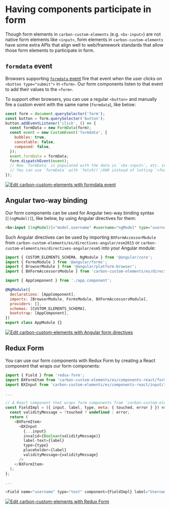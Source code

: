 # Having components participate in form

Though form elements in `carbon-custom-elements` (e.g. `<bx-input>`) are not native form elements like `<input>`, form elements in `carbon-custom-elements` have some extra APIs that align well to web/framework standards that allow those form elements to participate in form.

## `formdata` event

Browsers supporting [`formdata` event](https://docs.google.com/document/d/1JO8puctCSpW-ZYGU8lF-h4FWRIDQNDVexzHoOQ2iQmY/edit#heading=h.je8c7y5qpgki) fire that event when the user clicks on `<button type="submit">` in `<form>`. Our form components listen to that event to add their values to the `<form>`.

To support other browsers, you can use a regular `<button>` and manually fire a custom event with the same name (`formdata`), like below:

```javascript
const form = document.querySelector('form');
const button = form.querySelector('button');
button.addEventListener('click', () => {
  const formData = new FormData(form);
  const event = new CustomEvent('formdata', {
    bubbles: true,
    cancelable: false,
    composed: false,
  });
  event.formData = formData;
  form.dispatchEvent(event);
  // Now `formData` is populated with the data in `<bx-input>`, etc. in the `<form>`.
  // You can use `formData` with `fetch()`/XHR instead of letting `<form>` submit the data
});
```

[![Edit carbon-custom-elements with formdata event](https://codesandbox.io/static/img/play-codesandbox.svg)](https://codesandbox.io/s/github/carbon-design-system/carbon-custom-elements/tree/master/examples/codesandbox/form/basic)

## Angular two-way binding

Our form components can be used for Angular two-way binding syntax (`[(ngModel)]`), like below, by using Angular directives for them:

```html
<bx-input [(ngModel)]="model.username" #username="ngModel" type="username" name="username"></bx-input>
```

Such Angular directives can be used by importing `BXFormAccessorModule` from `carbon-custom-elements/es/directives-angular/esm2015` or `carbon-custom-elements/es/directives-angular/esm5` into your Angular module:

```javascript
import { CUSTOM_ELEMENTS_SCHEMA, NgModule } from '@angular/core';
import { FormsModule } from '@angular/forms';
import { BrowserModule } from '@angular/platform-browser';
import { BXFormAccessorsModule } from 'carbon-custom-elements/es/directives-angular/esm2015';

import { AppComponent } from './app.component';

@NgModule({
  declarations: [AppComponent],
  imports: [BrowserModule, FormsModule, BXFormAccessorsModule],
  providers: [],
  schemas: [CUSTOM_ELEMENTS_SCHEMA],
  bootstrap: [AppComponent],
})
export class AppModule {}
```

[![Edit carbon-custom-elements with Angular form directives](https://codesandbox.io/static/img/play-codesandbox.svg)](https://codesandbox.io/s/github/carbon-design-system/carbon-custom-elements/tree/master/examples/codesandbox/form/angular)

## Redux Form

You can use our form components with Redux Form by creating a React component that wraps our form components:

```javascript
import { Field } from 'redux-form';
import BXFormItem from 'carbon-custom-elements/es/components-react/form/form-item';
import BXInput from 'carbon-custom-elements/es/components-react/input/input';

...

// A React component that wraps form components from `carbon-custom-elements`
const FieldImpl = ({ input, label, type, meta: { touched, error } }) => {
  const validityMessage = !touched ? undefined : error;
  return (
    <BXFormItem>
      <BXInput
        {...input}
        invalid={Boolean(validityMessage)}
        label-text={label}
        type={type}
        placeholder={label}
        validityMessage={validityMessage}
      />
    </BXFormItem>
  );
};

...

<Field name="username" type="text" component={FieldImpl} label="Username" />
```

[![Edit carbon-custom-elements with Redux Form](https://codesandbox.io/static/img/play-codesandbox.svg)](https://codesandbox.io/s/github/carbon-design-system/carbon-custom-elements/tree/master/examples/codesandbox/form/redux-form)
